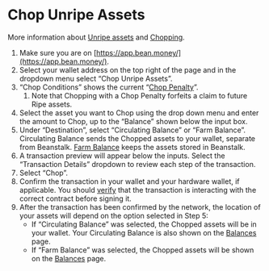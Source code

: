 # Chop Unripe Assets

More information about [Unripe assets](https://docs.bean.money/farm/barn#unripe-assets) and [Chopping](https://docs.bean.money/additional-resources/glossary#chop).

1. Make sure you are on [https://app.bean.money/](https://app.bean.money/).
2. Select your wallet address on the top right of the page and in the dropdown menu select “Chop Unripe Assets”.
3. “Chop Conditions” shows the current “[Chop Penalty](https://docs.bean.money/farm/barn#chopping)”.
   1. Note that Chopping with a Chop Penalty forfeits a claim to future Ripe assets.
4. Select the asset you want to Chop using the drop down menu and enter the amount to Chop, up to the “Balance” shown below the input box.
5. Under “Destination”, select “Circulating Balance” or “Farm Balance”. Circulating Balance sends the Chopped assets to your wallet, separate from Beanstalk. [Farm Balance](https://docs.bean.money/additional-resources/glossary#farm-assets) keeps the assets stored in Beanstalk.
6. A transaction preview will appear below the inputs. Select the “Transaction Details” dropdown to review each step of the transaction.
7. Select “Chop”.
8. Confirm the transaction in your wallet and your hardware wallet, if applicable. You should [verify](https://docs.bean.money/additional-resources/contracts) that the transaction is interacting with the correct contract before signing it.
9. After the transaction has been confirmed by the network, the location of your assets will depend on the option selected in Step 5:
   * If “Circulating Balance” was selected, the Chopped assets will be in your wallet. Your Circulating Balance is also shown on the [Balances](https://app.bean.money/#/balances) page.
   * If “Farm Balance” was selected, the Chopped assets will be shown on the [Balances](https://app.bean.money/#/balances) page.
